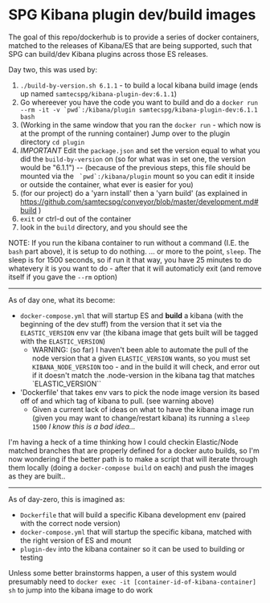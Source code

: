 # SPG Kibana plugin dev/build images

The goal of this repo/dockerhub is to provide a series of docker containers, matched to the releases of Kibana/ES that are being supported, such that SPG can build/dev Kibana plugins across those ES releases.

Day two, this was used by:

1. `./build-by-version.sh 6.1.1` - to build a local kibana build image (ends up named `samtecspg/kibana-plugin-dev:6.1.1`)
2. Go whereever you have the code you want to build and do a ``docker run --rm -it -v `pwd`:/kibana/plugin samtecspg/kibana-plugin-dev:6.1.1 bash``
3. (Working in the same window that you ran the `docker run` - which now is at the prompt of the running container) Jump over to the plugin directory `cd plugin`
4. *IMPORTANT* Edit the `package.json` and set the version equal to what you did the `build-by-version` on (so for what was in set one, the version would be "6.1.1") -- (because of the previous steps, this file should be mounted via the `` `pwd`:/kibana/plugin`` mount so you can edit it inside or outside the container, what ever is easier for you)
5. (for our project) do a 'yarn install' then a 'yarn build' (as explained in https://github.com/samtecspg/conveyor/blob/master/development.md#build )
6. `exit` or ctrl-d out of the container
7. look in the `build` directory, and you should see the 
 
NOTE: If you run the kibana container to run without a command (I.E. the `bash` part above), it is setup to do nothing.  ... or more to the point, `sleep`. The sleep is for 1500 seconds, so if run it that way, you have 25 minutes to do whatevery it is you want to do - after that it will automaticly exit (and remove itself if you gave the `--rm` option)

---

As of day one, what its become:

- `docker-compose.yml` that will startup ES and **build** a kibana (with the beginning of the dev stuff) from the version that it set via the `ELASTIC_VERSION` env var (the kibana image that gets built will be tagged with the `ELASTIC_VERSION`)
  - WARNING: (so far) I haven't been able to automate the pull of the node version that a given `ELASTIC_VERSION` wants, so you must set `KIBANA_NODE_VERSION` too - and in the build it will check, and error out if it doesn't match the .node-version in the kibana tag that matches `ELASTIC_VERSION``
- 'Dockerfile' that takes env vars to pick the node image version its based off of and which tag of kibana to pull. (see warning above)
  - Given a current lack of ideas on what to have the kibana image run (given you may want to change/restart kibana) its running a `sleep 1500` *I know this is a bad idea...*

I'm having a heck of a time thinking how I could checkin Elastic/Node matched branches that are properly defined for a docker auto builds, so I'm now wondering if the better path is to make a script that will iterate through them locally (doing a `docker-compose build` on each) and push the images as they are built..

---

As of day-zero, this is imagined as:

- `Dockerfile` that will build a specific Kibana development env (paired with the correct node version)
- `docker-compose.yml` that will startup the specific kibana, matched with the right version of ES and mount
- `plugin-dev` into the kibana container so it can be used to building or testing

Unless some better brainstorms happen, a user of this system would presumably need to `docker exec -it [container-id-of-kibana-container] sh` to jump into the kibana image to do work

